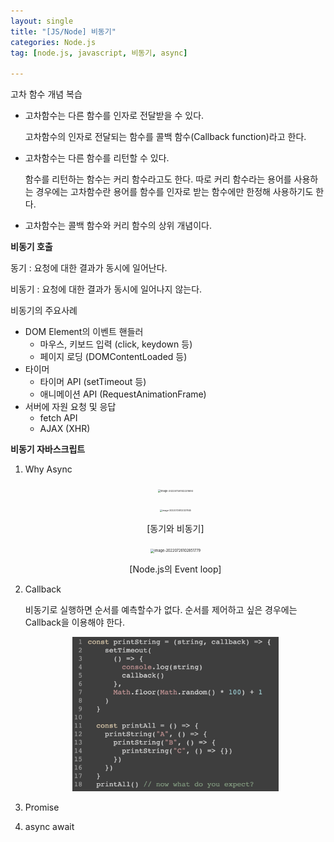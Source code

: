 ```yaml
---
layout: single
title: "[JS/Node] 비동기"
categories: Node.js
tag: [node.js, javascript, 비동기, async]

---
```


고차 함수 개념 복습

- 고차함수는 다른 함수를 인자로 전달받을 수 있다.

  고차함수의 인자로 전달되는 함수를 콜백 함수(Callback function)라고 한다.

- 고차함수는 다른 함수를 리턴할 수 있다.

  함수를 리턴하는 함수는 커리 함수라고도 한다. 따로 커리 함수라는 용어를 사용하는 경우에는 고차함수란 용어를 함수를 인자로 받는 함수에만 한정해 사용하기도 한다.

- 고차함수는 콜백 함수와 커리 함수의 상위 개념이다.

**비동기 호출**

동기 : 요청에 대한 결과가 동시에 일어난다.

비동기 : 요청에 대한 결과가 동시에 일어나지 않는다.

비동기의 주요사례

- DOM Element의 이벤트 핸들러
  - 마우스, 키보드 입력 (click, keydown 등)
  - 페이지 로딩 (DOMContentLoaded 등)
- 타이머
  - 타이머 API (setTimeout 등)
  - 애니메이션 API (RequestAnimationFrame)
- 서버에 자원 요청 및 응답
  - fetch API
  - AJAX (XHR)

**비동기 자바스크립트**

1. Why Async

   <center>
   <img src="../../images/2022-07-26-nj_third/image-20220726102231693.png" alt="image-20220726102231693" style="zoom:28%;" />
   
   <img src="../../images/2022-07-26-nj_third/image-20220726102327845.png" alt="image-20220726102327845" style="zoom: 24.5%;" /><br>
   
   [동기와 비동기]<br>
   
   <img src="../../images/2022-07-26-nj_third/image-20220726102851779.png" alt="image-20220726102851779" style="zoom:40%;" /><br>
   
   [Node.js의 Event loop]</center>
   
2. Callback

   비동기로 실행하면 순서를 예측할수가 없다. 순서를 제어하고 싶은 경우에는 Callback을 이용해야 한다.

   <center>

   <img src="../images/2022-07-26-nj_third/image-20220726104130607.png" alt="image-20220726104130607" style="zoom: 33%;" />

   </center>

   

3. Promise

4. async await